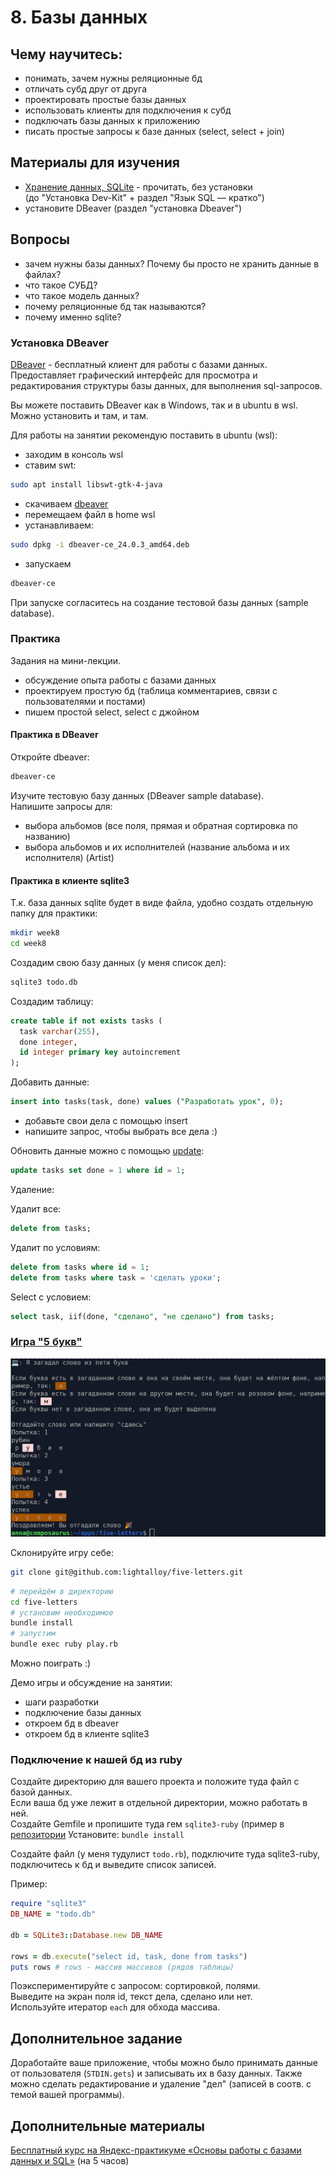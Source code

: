 # 8. Базы данных

## Чему научитесь:

- понимать, зачем нужны реляционные бд
- отличать субд друг от друга
- проектировать простые базы данных
- использовать клиенты для подключения к субд
- подключать базы данных к приложению
- писать простые запросы к базе данных (select, select + join)

## Материалы для изучения

- [Хранение данных, SQLite](https://rubyrush.ru/steps/sqlite) - прочитать, без установки  
(до "Установка Dev-Kit" + раздел "Язык SQL — кратко")
- установите DBeaver (раздел "установка Dbeaver")

## Вопросы

- зачем нужны базы данных? Почему бы просто не хранить данные в файлах?
- что такое СУБД?
- что такое модель данных?
- почему реляционные бд так называются?
- почему именно sqlite?

### Установка DBeaver

[DBeaver](https://dbeaver.io/download/) - бесплатный клиент для работы с базами данных. Предоставляет графический интерфейс для просмотра и редактирования структуры базы данных, для выполнения sql-запросов.

Вы можете поставить DBeaver как в Windows, так и в ubuntu в wsl.  
Можно установить и там, и там.

Для работы на занятии рекомендую поставить в ubuntu (wsl):

- заходим в консоль wsl
- ставим swt:

```bash
sudo apt install libswt-gtk-4-java
```
- скачиваем [dbeaver](https://dbeaver.io/files/dbeaver-ce_latest_amd64.deb)
- перемещаем файл в home wsl
- устанавливаем:
```bash
sudo dpkg -i dbeaver-ce_24.0.3_amd64.deb
```
- запускаем
```bash
dbeaver-ce
```

При запуске согласитесь на создание тестовой базы данных (sample database).  

### Практика

Задания на мини-лекции.  

- обсуждение опыта работы с базами данных
- проектируем простую бд (таблица комментариев, связи с пользователями и постами)
- пишем простой select, select с джойном

#### Практика в DBeaver

Откройте dbeaver:

```bash
dbeaver-ce
```

Изучите тестовую базу данных (DBeaver sample database).  
Напишите запросы для:
- выбора альбомов (все поля, прямая и обратная сортировка по названию)
- выбора альбомов и их исполнителей (название альбома и их исполнителя) (Artist)

#### Практика в клиенте sqlite3

Т.к. база данных sqlite будет в виде файла, удобно создать отдельную папку для практики:

```bash
mkdir week8
cd week8
```

Создадим свою базу данных (у меня список дел):

```bash
sqlite3 todo.db
```

Создадим таблицу:

```sql
create table if not exists tasks (
  task varchar(255),
  done integer,
  id integer primary key autoincrement
);
```

Добавить данные:

```sql
insert into tasks(task, done) values ("Разработать урок", 0);
```

- добавьте свои дела с помощью insert
- напишите запрос, чтобы выбрать все дела :)

Обновить данные можно с помощью [update](https://www.w3schools.com/sql/sql_update.asp):

```sql
update tasks set done = 1 where id = 1;
```

Удаление:

Удалит все:

```sql
delete from tasks;
```

Удалит по условиям:

```sql
delete from tasks where id = 1;
delete from tasks where task = 'сделать уроки';
```

Select с условием:

```sql
select task, iif(done, "сделано", "не сделано") from tasks;
```


### [Игра "5 букв"](https://github.com/lightalloy/five-letters)

![Скриншот игры "5 букв"](https://github.com/ruby-newbie/lessons/blob/main/images/five-letters.png)

Склонируйте игру себе:

```bash
git clone git@github.com:lightalloy/five-letters.git
```

```bash
# перейдём в директорию
cd five-letters
# установим необходимое
bundle install
# запустим
bundle exec ruby play.rb
```

Можно поиграть :)  

Демо игры и обсуждение на занятии:

- шаги разработки
- подключение базы данных
- откроем бд в dbeaver
- откроем бд в клиенте sqlite3


### Подключение к нашей бд из ruby

Создайте директорию для вашего проекта и положите туда файл с базой данных.  
Если ваша бд уже лежит в отдельной директории, можно работать в ней.  
Создайте Gemfile и пропишите туда гем `sqlite3-ruby` (пример в [репозитории](https://github.com/lightalloy/five-letters])
Установите: `bundle install`  

Создайте файл (у меня тудулист `todo.rb`), подключите туда sqlite3-ruby, подключитесь к бд и выведите список записей.  

Пример:

```ruby
require "sqlite3"
DB_NAME = "todo.db"

db = SQLite3::Database.new DB_NAME

rows = db.execute("select id, task, done from tasks")
puts rows # rows - массив массивов (рядов таблицы)
```

Поэкспериментируйте с запросом: сортировкой, полями.  
Выведите на экран поля id, текст дела, сделано или нет.  
Используйте итератор `each` для обхода массива.

## Дополнительное задание

Доработайте ваше приложение, чтобы можно было принимать данные от пользователя (`STDIN.gets`) и записывать их в базу данных.
Также можно сделать редактирование и удаление "дел" (записей в соотв. с темой вашей программы).

## Дополнительные материалы

[Бесплатный курс на Яндекс-практикуме «Основы работы с базами данных и SQL»](https://start.practicum.yandex/sql-database-basics/) (на 5 часов)

